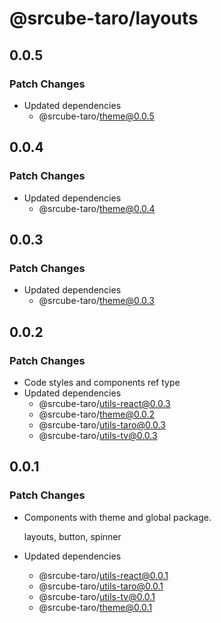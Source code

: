# @srcube-taro/layouts

## 0.0.5

### Patch Changes

- Updated dependencies
  - @srcube-taro/theme@0.0.5

## 0.0.4

### Patch Changes

- Updated dependencies
  - @srcube-taro/theme@0.0.4

## 0.0.3

### Patch Changes

- Updated dependencies
  - @srcube-taro/theme@0.0.3

## 0.0.2

### Patch Changes

- Code styles and components ref type
- Updated dependencies
  - @srcube-taro/utils-react@0.0.3
  - @srcube-taro/theme@0.0.2
  - @srcube-taro/utils-taro@0.0.3
  - @srcube-taro/utils-tv@0.0.3

## 0.0.1

### Patch Changes

- Components with theme and global package.

  layouts, button, spinner

- Updated dependencies
  - @srcube-taro/utils-react@0.0.1
  - @srcube-taro/utils-taro@0.0.1
  - @srcube-taro/utils-tv@0.0.1
  - @srcube-taro/theme@0.0.1
